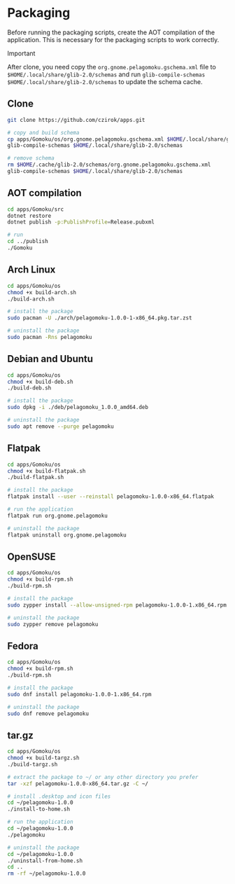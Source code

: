 # Packaging

Before running the packaging scripts, create the AOT compilation of the application. This is necessary for the packaging scripts to work correctly.

> [!IMPORTANT]
> After clone, you need copy the `org.gnome.pelagomoku.gschema.xml` file to `$HOME/.local/share/glib-2.0/schemas` and run `glib-compile-schemas $HOME/.local/share/glib-2.0/schemas` to update the schema cache.

## Clone

```bash
git clone https://github.com/czirok/apps.git

# copy and build schema
cp apps/Gomoku/os/org.gnome.pelagomoku.gschema.xml $HOME/.local/share/glib-2.0/schemas
glib-compile-schemas $HOME/.local/share/glib-2.0/schemas

# remove schema
rm $HOME/.cache/glib-2.0/schemas/org.gnome.pelagomoku.gschema.xml
glib-compile-schemas $HOME/.local/share/glib-2.0/schemas
```

## AOT compilation

```bash
cd apps/Gomoku/src
dotnet restore
dotnet publish -p:PublishProfile=Release.pubxml

# run
cd ../publish
./Gomoku
```

## Arch Linux

```bash
cd apps/Gomoku/os
chmod +x build-arch.sh
./build-arch.sh

# install the package
sudo pacman -U ./arch/pelagomoku-1.0.0-1-x86_64.pkg.tar.zst

# uninstall the package
sudo pacman -Rns pelagomoku
```

## Debian and Ubuntu

```bash
cd apps/Gomoku/os
chmod +x build-deb.sh
./build-deb.sh

# install the package
sudo dpkg -i ./deb/pelagomoku_1.0.0_amd64.deb

# uninstall the package
sudo apt remove --purge pelagomoku
```

## Flatpak

```bash
cd apps/Gomoku/os
chmod +x build-flatpak.sh
./build-flatpak.sh

# install the package
flatpak install --user --reinstall pelagomoku-1.0.0-x86_64.flatpak

# run the application
flatpak run org.gnome.pelagomoku

# uninstall the package
flatpak uninstall org.gnome.pelagomoku
```

## OpenSUSE

```bash
cd apps/Gomoku/os
chmod +x build-rpm.sh
./build-rpm.sh

# install the package
sudo zypper install --allow-unsigned-rpm pelagomoku-1.0.0-1.x86_64.rpm

# uninstall the package
sudo zypper remove pelagomoku
```

## Fedora

```bash
cd apps/Gomoku/os
chmod +x build-rpm.sh
./build-rpm.sh

# install the package
sudo dnf install pelagomoku-1.0.0-1.x86_64.rpm

# uninstall the package
sudo dnf remove pelagomoku
```

## tar.gz

```bash
cd apps/Gomoku/os
chmod +x build-targz.sh
./build-targz.sh

# extract the package to ~/ or any other directory you prefer
tar -xzf pelagomoku-1.0.0-x86_64.tar.gz -C ~/

# install .desktop and icon files
cd ~/pelagomoku-1.0.0
./install-to-home.sh

# run the application
cd ~/pelagomoku-1.0.0
./pelagomoku

# uninstall the package
cd ~/pelagomoku-1.0.0
./uninstall-from-home.sh
cd ..
rm -rf ~/pelagomoku-1.0.0
```
